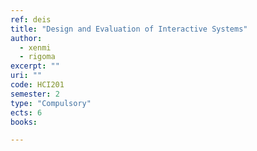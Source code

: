 ```yaml
---
ref: deis
title: "Design and Evaluation of Interactive Systems"
author: 
  - xenmi
  - rigoma
excerpt: ""
uri: ""
code: HCI201
semester: 2
type: "Compulsory"
ects: 6
books: 

---
```

